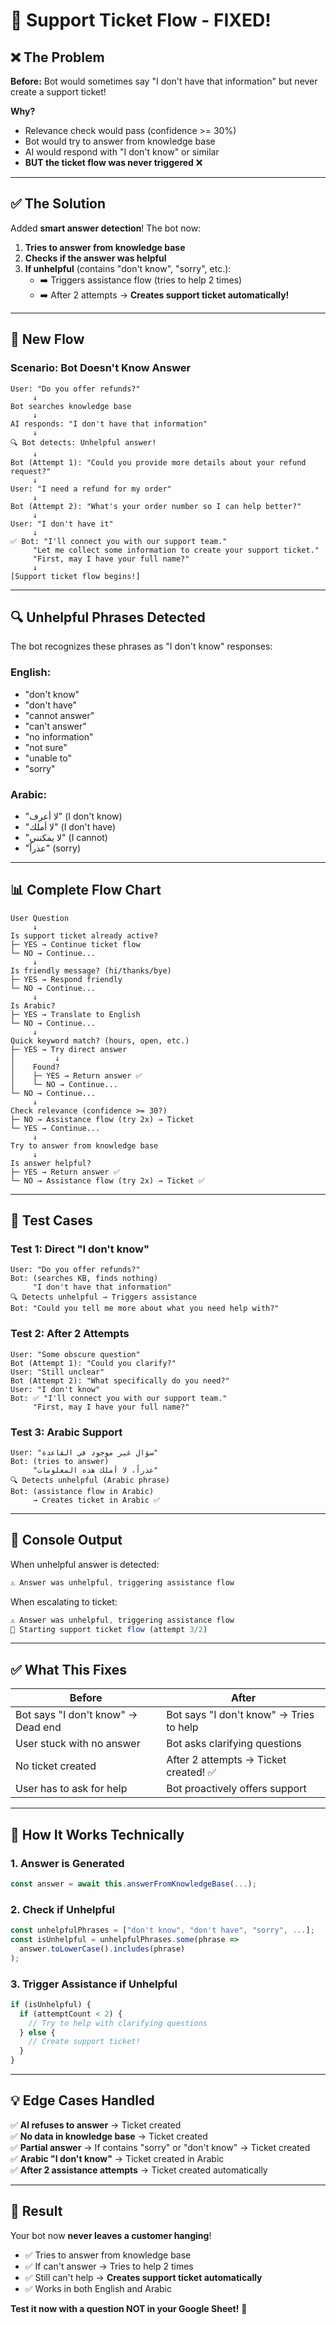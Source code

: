 # 🎫 Support Ticket Flow - FIXED!

## ❌ The Problem

**Before:** Bot would sometimes say "I don't have that information" but never create a support ticket!

**Why?** 
- Relevance check would pass (confidence >= 30%)
- Bot would try to answer from knowledge base
- AI would respond with "I don't know" or similar
- **BUT the ticket flow was never triggered** ❌

---

## ✅ The Solution

Added **smart answer detection**! The bot now:

1. **Tries to answer from knowledge base**
2. **Checks if the answer was helpful**
3. **If unhelpful** (contains "don't know", "sorry", etc.):
   - ➡️ Triggers assistance flow (tries to help 2 times)
   - ➡️ After 2 attempts → **Creates support ticket automatically!**

---

## 🎯 New Flow

### Scenario: Bot Doesn't Know Answer

```
User: "Do you offer refunds?"
     ↓
Bot searches knowledge base
     ↓
AI responds: "I don't have that information"
     ↓
🔍 Bot detects: Unhelpful answer!
     ↓
Bot (Attempt 1): "Could you provide more details about your refund request?"
     ↓
User: "I need a refund for my order"
     ↓
Bot (Attempt 2): "What's your order number so I can help better?"
     ↓
User: "I don't have it"
     ↓
✅ Bot: "I'll connect you with our support team."
     "Let me collect some information to create your support ticket."
     "First, may I have your full name?"
     ↓
[Support ticket flow begins!]
```

---

## 🔍 Unhelpful Phrases Detected

The bot recognizes these phrases as "I don't know" responses:

### English:
- "don't know"
- "don't have"
- "cannot answer"
- "can't answer"
- "no information"
- "not sure"
- "unable to"
- "sorry"

### Arabic:
- "لا أعرف" (I don't know)
- "لا أملك" (I don't have)
- "لا يمكنني" (I cannot)
- "عذراً" (sorry)

---

## 📊 Complete Flow Chart

```
User Question
     ↓
Is support ticket already active?
├─ YES → Continue ticket flow
└─ NO → Continue...
     ↓
Is friendly message? (hi/thanks/bye)
├─ YES → Respond friendly
└─ NO → Continue...
     ↓
Is Arabic?
├─ YES → Translate to English
└─ NO → Continue...
     ↓
Quick keyword match? (hours, open, etc.)
├─ YES → Try direct answer
│         ↓
│    Found?
│    ├─ YES → Return answer ✅
│    └─ NO → Continue...
└─ NO → Continue...
     ↓
Check relevance (confidence >= 30?)
├─ NO → Assistance flow (try 2x) → Ticket
└─ YES → Continue...
     ↓
Try to answer from knowledge base
     ↓
Is answer helpful?
├─ YES → Return answer ✅
└─ NO → Assistance flow (try 2x) → Ticket ✅
```

---

## 🧪 Test Cases

### Test 1: Direct "I don't know"
```
User: "Do you offer refunds?"
Bot: (searches KB, finds nothing)
     "I don't have that information"
🔍 Detects unhelpful → Triggers assistance
Bot: "Could you tell me more about what you need help with?"
```

### Test 2: After 2 Attempts
```
User: "Some obscure question"
Bot (Attempt 1): "Could you clarify?"
User: "Still unclear"
Bot (Attempt 2): "What specifically do you need?"
User: "I don't know"
Bot: ✅ "I'll connect you with our support team."
     "First, may I have your full name?"
```

### Test 3: Arabic Support
```
User: "سؤال غير موجود في القاعدة"
Bot: (tries to answer)
     "عذراً، لا أملك هذه المعلومات"
🔍 Detects unhelpful (Arabic phrase)
Bot: (assistance flow in Arabic)
     → Creates ticket in Arabic ✅
```

---

## 🎨 Console Output

When unhelpful answer is detected:
```javascript
⚠️ Answer was unhelpful, triggering assistance flow
```

When escalating to ticket:
```javascript
⚠️ Answer was unhelpful, triggering assistance flow
🎫 Starting support ticket flow (attempt 3/2)
```

---

## ✅ What This Fixes

| Before | After |
|--------|-------|
| Bot says "I don't know" → Dead end | Bot says "I don't know" → Tries to help |
| User stuck with no answer | Bot asks clarifying questions |
| No ticket created | After 2 attempts → Ticket created! ✅ |
| User has to ask for help | Bot proactively offers support |

---

## 🔧 How It Works Technically

### 1. Answer is Generated
```typescript
const answer = await this.answerFromKnowledgeBase(...);
```

### 2. Check if Unhelpful
```typescript
const unhelpfulPhrases = ["don't know", "don't have", "sorry", ...];
const isUnhelpful = unhelpfulPhrases.some(phrase => 
  answer.toLowerCase().includes(phrase)
);
```

### 3. Trigger Assistance if Unhelpful
```typescript
if (isUnhelpful) {
  if (attemptCount < 2) {
    // Try to help with clarifying questions
  } else {
    // Create support ticket!
  }
}
```

---

## 💡 Edge Cases Handled

✅ **AI refuses to answer** → Ticket created  
✅ **No data in knowledge base** → Ticket created  
✅ **Partial answer** → If contains "sorry" or "don't know" → Ticket created  
✅ **Arabic "I don't know"** → Ticket created in Arabic  
✅ **After 2 assistance attempts** → Ticket created automatically  

---

## 🚀 Result

Your bot now **never leaves a customer hanging**! 

- ✅ Tries to answer from knowledge base
- ✅ If can't answer → Tries to help 2 times
- ✅ Still can't help → **Creates support ticket automatically**
- ✅ Works in both English and Arabic

**Test it now with a question NOT in your Google Sheet!** 🎯
